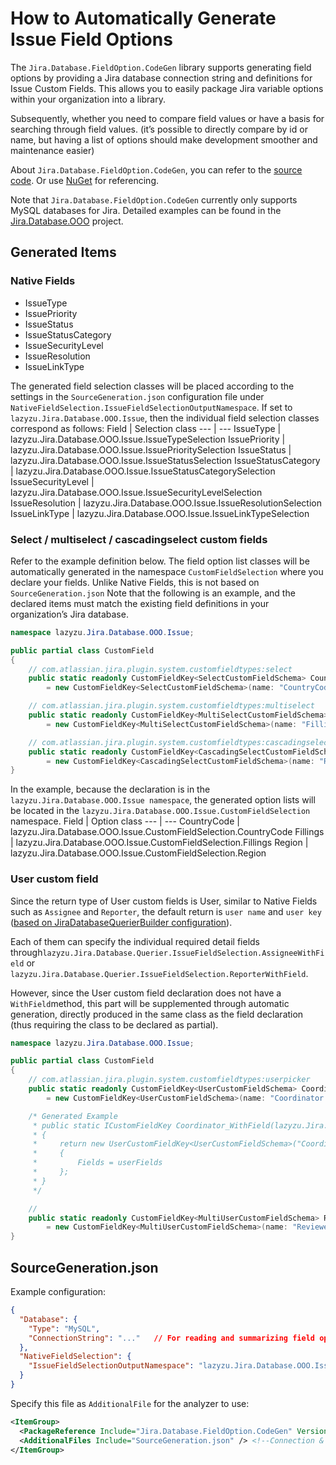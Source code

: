 # How to Automatically Generate Issue Field Options

The `Jira.Database.FieldOption.CodeGen` library supports generating field options by providing a Jira database connection string and definitions for Issue Custom Fields.
This allows you to easily package Jira variable options within your organization into a library.

Subsequently, whether you need to compare field values or have a basis for searching through field values.
(it’s possible to directly compare by id or name, but having a list of options should make development smoother and maintenance easier)

About `Jira.Database.FieldOption.CodeGen`, you can refer to the [source code](https://github.com/lazyzu/Jira.Database.Querier/blob/v0.0.2/Jira.Database.FieldOption.CodeGen).
Or use [NuGet](https://www.nuget.org/packages/lazyzu.Jira.Database.FieldOption.CodeGen) for referencing.

Note that `Jira.Database.FieldOption.CodeGen` currently only supports MySQL databases for Jira.
Detailed examples can be found in the [Jira.Database.OOO](https://github.com/lazyzu/Jira.Database.Querier/blob/v0.0.2/Jira.Database.OOO) project.

## Generated Items

### Native Fields
* IssueType
* IssuePriority
* IssueStatus
* IssueStatusCategory
* IssueSecurityLevel
* IssueResolution
* IssueLinkType

The generated field selection classes will be placed according to the settings in the `SourceGeneration.json` configuration file under `NativeFieldSelection.IssueFieldSelectionOutputNamespace`.
If set to `lazyzu.Jira.Database.OOO.Issue`, then the individual field selection classes correspond as follows:
Field | Selection class
--- | ---
IssueType | lazyzu.Jira.Database.OOO.Issue.IssueTypeSelection
IssuePriority | lazyzu.Jira.Database.OOO.Issue.IssuePrioritySelection
IssueStatus | lazyzu.Jira.Database.OOO.Issue.IssueStatusSelection
IssueStatusCategory | lazyzu.Jira.Database.OOO.Issue.IssueStatusCategorySelection
IssueSecurityLevel | lazyzu.Jira.Database.OOO.Issue.IssueSecurityLevelSelection
IssueResolution | lazyzu.Jira.Database.OOO.Issue.IssueResolutionSelection
IssueLinkType | lazyzu.Jira.Database.OOO.Issue.IssueLinkTypeSelection


### Select / multiselect / cascadingselect custom fields

Refer to the example definition below. The field option list classes will be automatically generated in the namespace `CustomFieldSelection` where you declare your fields.
Unlike Native Fields, this is not based on `SourceGeneration.json`
Note that the following is an example, and the declared items must match the existing field definitions in your organization’s Jira database.

```csharp
namespace lazyzu.Jira.Database.OOO.Issue;

public partial class CustomField
{
    // com.atlassian.jira.plugin.system.customfieldtypes:select
    public static readonly CustomFieldKey<SelectCustomFieldSchema> CountryCode
        = new CustomFieldKey<SelectCustomFieldSchema>(name: "CountryCode Field Name in Jira", id: countryCodeFieldIdInJira);

    // com.atlassian.jira.plugin.system.customfieldtypes:multiselect
    public static readonly CustomFieldKey<MultiSelectCustomFieldSchema> Fillings 
        = new CustomFieldKey<MultiSelectCustomFieldSchema>(name: "Fillings Field Name", id: fillingsFieldIdInJira);

    // com.atlassian.jira.plugin.system.customfieldtypes:cascadingselect
    public static readonly CustomFieldKey<CascadingSelectCustomFieldSchema> Region 
        = new CustomFieldKey<CascadingSelectCustomFieldSchema>(name: "Region Field Name in Jira", id: regionFieldIdInJira);
}
```

In the example, because the declaration is in the `lazyzu.Jira.Database.OOO.Issue namespace`, the generated option lists will be located in the `lazyzu.Jira.Database.OOO.Issue.CustomFieldSelection` namespace.
Field | Option class
--- | ---
CountryCode | lazyzu.Jira.Database.OOO.Issue.CustomFieldSelection.CountryCode
Fillings | lazyzu.Jira.Database.OOO.Issue.CustomFieldSelection.Fillings
Region | lazyzu.Jira.Database.OOO.Issue.CustomFieldSelection.Region

### User custom field

Since the return type of User custom fields is User, similar to Native Fields such as `Assignee` and `Reporter`, the default return is `user name` and `user key` ([based on JiraDatabaseQuerierBuilder configuration](https://github.com/lazyzu/Jira.Database.Querier/blob/v0.0.2\docs\querier-builder-configuration.md)).

Each of them can specify the individual required detail fields through`lazyzu.Jira.Database.Querier.IssueFieldSelection.AssigneeWithField` or `lazyzu.Jira.Database.Querier.IssueFieldSelection.ReporterWithField`.

However, since the User custom field declaration does not have a `WithField`method, this part will be supplemented through automatic generation, directly produced in the same class as the field declaration (thus requiring the class to be declared as partial).

```csharp
namespace lazyzu.Jira.Database.OOO.Issue;

public partial class CustomField
{
    // com.atlassian.jira.plugin.system.customfieldtypes:userpicker
    public static readonly CustomFieldKey<UserCustomFieldSchema> Coordinator 
        = new CustomFieldKey<UserCustomFieldSchema>(name: "Coordinator Field Name in Jira", id: coordinatorFieldIdInJira);

    /* Generated Example
     * public static ICustomFieldKey Coordinator_WithField(lazyzu.Jira.Database.Querier.User.Contract.FieldKey[] userFields)
     * {
     *     return new UserCustomFieldKey<UserCustomFieldSchema>("Coordinator Field Name in Jira", coordinatorFieldIdInJira)
     *     {
     *         Fields = userFields
     *     };
     * }
     */

    // 
    public static readonly CustomFieldKey<MultiUserCustomFieldSchema> Reviewers 
        = new CustomFieldKey<MultiUserCustomFieldSchema>(name: "Reviewers Field Name in Jira", id: reviewersFieldIdInJira);
}
```


## SourceGeneration.json
Example configuration:
```json
{
  "Database": {
    "Type": "MySQL",
    "ConnectionString": "..."   // For reading and summarizing field options from Jira Database
  },
  "NativeFieldSelection": {
    "IssueFieldSelectionOutputNamespace": "lazyzu.Jira.Database.OOO.Issue"    // For native field option generation
  }
}
```

Specify this file as `AdditionalFile` for the analyzer to use:
```xml
<ItemGroup>
  <PackageReference Include="Jira.Database.FieldOption.CodeGen" Version="0.0.1" /> <!--For field selection generate (include type, status, priority... & custom fields)-->
  <AdditionalFiles Include="SourceGeneration.json" /> <!--Connection & Output config define for field selection generate-->
</ItemGroup>
```
